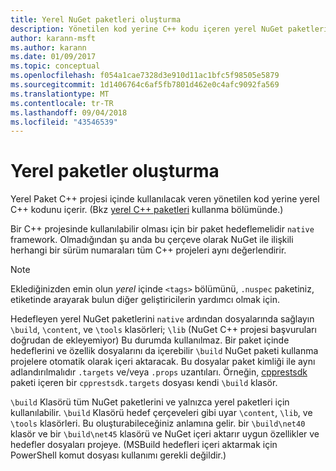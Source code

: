 ```yaml
---
title: Yerel NuGet paketleri oluşturma
description: Yönetilen kod yerine C++ kodu içeren yerel NuGet paketleri oluşturma hakkında bilgi edinmek, C++ projelerinde kullanın.
author: karann-msft
ms.author: karann
ms.date: 01/09/2017
ms.topic: conceptual
ms.openlocfilehash: f054a1cae7328d3e910d11ac1bfc5f98505e5879
ms.sourcegitcommit: 1d1406764c6af5fb7801d462e0c4afc9092fa569
ms.translationtype: MT
ms.contentlocale: tr-TR
ms.lasthandoff: 09/04/2018
ms.locfileid: "43546539"
---
```

# <a name="creating-native-packages"></a>Yerel paketler oluşturma

Yerel Paket C++ projesi içinde kullanılacak veren yönetilen kod yerine yerel C++ kodunu içerir. (Bkz [yerel C++ paketleri](../consume-packages/finding-and-choosing-packages.md#native-c-packages) kullanma bölümünde.)

Bir C++ projesinde kullanılabilir olması için bir paket hedeflemelidir `native` framework. Olmadığından şu anda bu çerçeve olarak NuGet ile ilişkili herhangi bir sürüm numaraları tüm C++ projeleri aynı değerlendirir.

> [!Note]
> Eklediğinizden emin olun *yerel* içinde `<tags>` bölümünü, `.nuspec` paketiniz, etiketinde arayarak bulun diğer geliştiricilerin yardımcı olmak için.

Hedefleyen yerel NuGet paketlerini `native` ardından dosyalarında sağlayın `\build`, `\content`, ve `\tools` klasörleri; `\lib` (NuGet C++ projesi başvuruları doğrudan de ekleyemiyor) Bu durumda kullanılmaz. Bir paket içinde hedeflerini ve özellik dosyalarını da içerebilir `\build` NuGet paketi kullanma projelere otomatik olarak içeri aktaracak. Bu dosyalar paket kimliği ile aynı adlandırılmalıdır `.targets` ve/veya `.props` uzantıları. Örneğin, [cpprestsdk](https://nuget.org/packages/cpprestsdk/) paketi içeren bir `cpprestsdk.targets` dosyası kendi `\build` klasör.

`\build` Klasörü tüm NuGet paketlerini ve yalnızca yerel paketleri için kullanılabilir. `\build` Klasörü hedef çerçeveleri gibi uyar `\content`, `\lib`, ve `\tools` klasörleri. Bu oluşturabileceğiniz anlamına gelir. bir `\build\net40` klasör ve bir `\build\net45` klasörü ve NuGet içeri aktarır uygun özellikler ve hedefler dosyaları projeye. (MSBuild hedefleri içeri aktarmak için PowerShell komut dosyası kullanımı gerekli değildir.)

